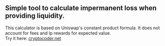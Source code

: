 Simple tool to calculate impermanent loss when providing liquidity.
-------------------------------------------------------------------
This calculator is based on Uniswap's constant product formula.
It does not account for fees and lp rewards for expected value.<br>
Try it here: [cryptocoder.net](cryptocoder.net)
